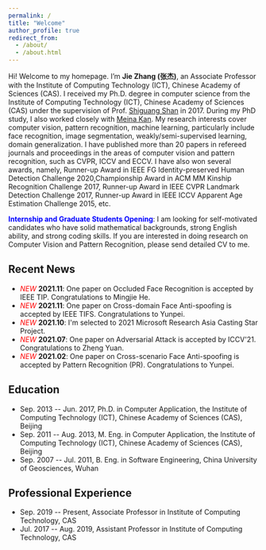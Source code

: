 ```yaml
---
permalink: /
title: "Welcome"
author_profile: true
redirect_from: 
  - /about/
  - /about.html
---
```


Hi! Welcome to my homepage. I’m **Jie Zhang (张杰)**, an Associate Professor with the Institute of Computing Technology (ICT), Chinese Academy of Sciences (CAS). I received my Ph.D. degree in computer science from the Institute of Computing Technology (ICT), Chinese Academy of Sciences (CAS) under the supervision of Prof. [Shiguang Shan](https://vipl.ict.ac.cn/people/~sgshan) in 2017. During my PhD study, I also worked closely with [Meina Kan](http://vipl.ict.ac.cn/people/~mnkan). My research interests cover computer vision, pattern recognition, machine learning, particularly include face recognition, image segmentation, weakly/semi-supervised learning, domain generalization. I have published more than 20 papers in refereed journals and proceedings in the areas of computer vision and pattern recognition, such as CVPR, ICCV and ECCV. I have also won several awards, namely, Runner-up Award in IEEE FG Identity-preserved Human Detection Challenge 2020,Championship Award in ACM MM Kinship Recognition Challenge 2017, Runner-up Award in IEEE CVPR Landmark Detection Challenge 2017, Runner-up Award in IEEE ICCV Apparent Age Estimation Challenge 2015, etc. 


**<font color="blue">Internship and Graduate Students Opening</font>**: I am looking for self-motivated candidates who have solid mathematical backgrounds, strong English ability, and strong coding skills. If you are interested in doing research on Computer Vision and Pattern Recognition, please send detailed CV to me.

## Recent News
- <font color="red">*NEW*</font> **2021.11**: One paper on Occluded Face Recognition is accepted by IEEE TIP. Congratulations to Mingjie He.
- <font color="red">*NEW*</font> **2021.11**: One paper on Cross-domain Face Anti-spoofing is accepted by IEEE TIFS. Congratulations to Yunpei.
- <font color="red">*NEW*</font> **2021.10**: I'm selected to 2021 Microsoft Research Asia Casting Star Project.
- <font color="red">*NEW*</font> **2021.07**: One paper on Adversarial Attack is accepted by ICCV'21. Congratulations to Zheng Yuan.
- <font color="red">*NEW*</font> **2021.02**: One paper on Cross-scenario Face Anti-spoofing is accepted by Pattern Recognition (PR). Congratulations to Yunpei.


## Education
- Sep. 2013 -- Jun. 2017, Ph.D. in Computer Application, the Institute of Computing Technology (ICT), Chinese Academy of Sciences (CAS), Beijing
- Sep. 2011 -- Aug. 2013, M. Eng. in Computer Application, the Institute of Computing Technology (ICT), Chinese Academy of Sciences (CAS), Beijing
- Sep. 2007 -- Jul. 2011, B. Eng. in Software Engineering, China University of Geosciences, Wuhan

## Professional Experience
- Sep. 2019 -- Present, Associate Professor in Institute of Computing Technology, CAS
- Jul. 2017 -- Aug. 2019, Assistant Professor in Institute of Computing Technology, CAS
